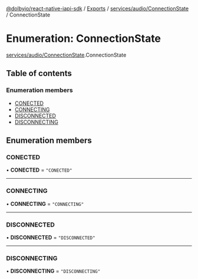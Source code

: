 [@dolbyio/react-native-iapi-sdk](../README.md) / [Exports](../modules.md) / [services/audio/ConnectionState](../modules/services_audio_ConnectionState.md) / ConnectionState

# Enumeration: ConnectionState

[services/audio/ConnectionState](../modules/services_audio_ConnectionState.md).ConnectionState

## Table of contents

### Enumeration members

- [CONECTED](services_audio_ConnectionState.ConnectionState.md#conected)
- [CONNECTING](services_audio_ConnectionState.ConnectionState.md#connecting)
- [DISCONNECTED](services_audio_ConnectionState.ConnectionState.md#disconnected)
- [DISCONNECTING](services_audio_ConnectionState.ConnectionState.md#disconnecting)

## Enumeration members

### CONECTED

• **CONECTED** = `"CONECTED"`

___

### CONNECTING

• **CONNECTING** = `"CONNECTING"`

___

### DISCONNECTED

• **DISCONNECTED** = `"DISCONNECTED"`

___

### DISCONNECTING

• **DISCONNECTING** = `"DISCONNECTING"`
